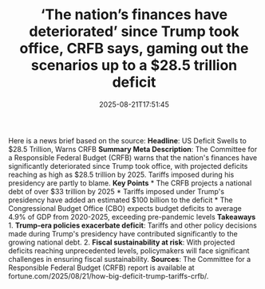 ﻿---
title: "‘The nation’s finances have deteriorated’ since Trump took office, CRFB says, gaming out the scenarios up to a $28.5 trillion deficit"
date: "2025-08-21T17:51:45"
category: "Markets"
summary: ""
slug: "the nations finances have deteriorated since trump took offi"
source_urls:
  - "https://fortune.com/2025/08/21/how-big-deficit-trump-tariffs-crfb/"
seo:
  title: "‘The nation’s finances have deteriorated’ since Trump took office, CRFB says, gaming out the scenarios up to a $28.5 trillion deficit | Hash n Hedge"
  description: ""
  keywords: ["news", "markets", "brief"]
---
Here is a news brief based on the source:  **Headline**: US Deficit Swells to $28.5 Trillion, Warns CRFB  **Summary Meta Description**: The Committee for a Responsible Federal Budget (CRFB) warns that the nation's finances have significantly deteriorated since Trump took office, with projected deficits reaching as high as $28.5 trillion by 2025. Tariffs imposed during his presidency are partly to blame.  **Key Points**  * The CRFB projects a national debt of over $33 trillion by 2025 * Tariffs imposed under Trump's presidency have added an estimated $100 billion to the deficit * The Congressional Budget Office (CBO) expects budget deficits to average 4.9% of GDP from 2020-2025, exceeding pre-pandemic levels  **Takeaways**  1. **Trump-era policies exacerbate deficit**: Tariffs and other policy decisions made during Trump's presidency have contributed significantly to the growing national debt. 2. **Fiscal sustainability at risk**: With projected deficits reaching unprecedented levels, policymakers will face significant challenges in ensuring fiscal sustainability.  **Sources**: The Committee for a Responsible Federal Budget (CRFB) report is available at fortune.com/2025/08/21/how-big-deficit-trump-tariffs-crfb/. 
